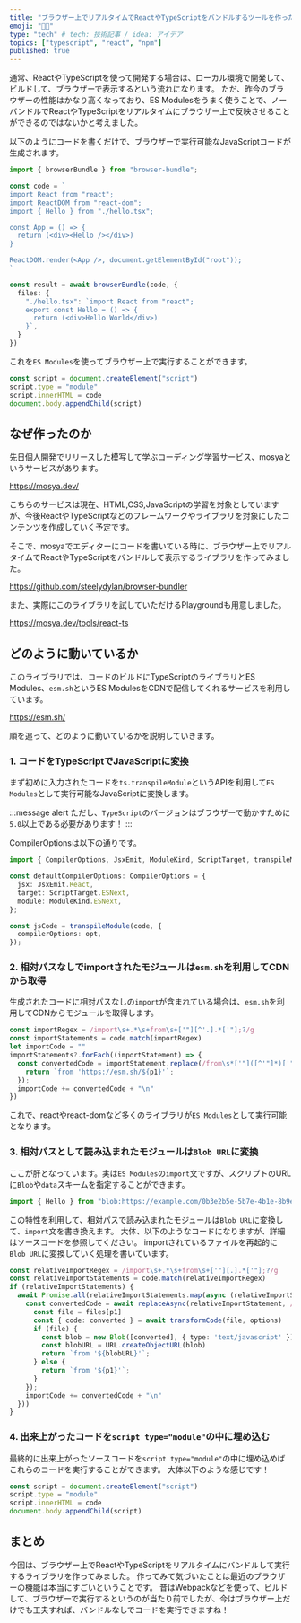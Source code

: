 ```yaml
---
title: "ブラウザー上でリアルタイムでReactやTypeScriptをバンドルするツールを作った"
emoji: "👨‍💻"
type: "tech" # tech: 技術記事 / idea: アイデア
topics: ["typescript", "react", "npm"]
published: true
---
```


通常、ReactやTypeScriptを使って開発する場合は、ローカル環境で開発して、ビルドして、ブラウザーで表示するという流れになります。
ただ、昨今のブラウザーの性能はかなり高くなっており、ES Modulesをうまく使うことで、ノーバンドルでReactやTypeScriptをリアルタイムにブラウザー上で反映させることができるのではないかと考えました。

以下のようにコードを書くだけで、ブラウザーで実行可能なJavaScriptコードが生成されます。

```ts
import { browserBundle } from "browser-bundle";

const code = `
import React from "react";
import ReactDOM from "react-dom";
import { Hello } from "./hello.tsx";

const App = () => {
  return (<div><Hello /></div>)
}

ReactDOM.render(<App />, document.getElementById("root"));
`

const result = await browserBundle(code, {
  files: {
    "./hello.tsx": `import React from "react";
    export const Hello = () => {
      return (<div>Hello World</div>)
    }`,
  }
})
```

これを`ES Modules`を使ってブラウザー上で実行することができます。


```ts
const script = document.createElement("script")
script.type = "module"
script.innerHTML = code
document.body.appendChild(script)
```

## なぜ作ったのか

先日個人開発でリリースした模写して学ぶコーディング学習サービス、mosyaというサービスがあります。

https://mosya.dev/

こちらのサービスは現在、HTML,CSS,JavaScriptの学習を対象としていますが、今後ReactやTypeScriptなどのフレームワークやライブラリを対象にしたコンテンツを作成していく予定です。

そこで、mosyaでエディターにコードを書いている時に、ブラウザー上でリアルタイムでReactやTypeScriptをバンドルして表示するライブラリを作ってみました。

https://github.com/steelydylan/browser-bundler

また、実際にこのライブラリを試していただけるPlaygroundも用意しました。

https://mosya.dev/tools/react-ts

## どのように動いているか

このライブラリでは、コードのビルドにTypeScriptのライブラリとES Modules、`esm.sh`というES ModulesをCDNで配信してくれるサービスを利用しています。

https://esm.sh/

順を追って、どのように動いているかを説明していきます。

### 1. コードをTypeScriptでJavaScriptに変換

まず初めに入力されたコードを`ts.transpileModule`というAPIを利用して`ES Modules`として実行可能なJavaScriptに変換します。

:::message alert
ただし、`TypeScript`のバージョンはブラウザーで動かすために`5.0`以上である必要があります！
:::

CompilerOptionsは以下の通りです。

```ts
import { CompilerOptions, JsxEmit, ModuleKind, ScriptTarget, transpileModule } from 'typescript';

const defaultCompilerOptions: CompilerOptions = {
  jsx: JsxEmit.React,
  target: ScriptTarget.ESNext,
  module: ModuleKind.ESNext,
};

const jsCode = transpileModule(code, {
  compilerOptions: opt,
});
```

### 2. 相対パスなしでimportされたモジュールは`esm.sh`を利用してCDNから取得

生成されたコードに相対パスなしの`import`が含まれている場合は、`esm.sh`を利用してCDNからモジュールを取得します。

```ts
const importRegex = /import\s+.*\s+from\s+['"][^'.].*['"];?/g
const importStatements = code.match(importRegex)
let importCode = ""
importStatements?.forEach((importStatement) => {
  const convertedCode = importStatement.replace(/from\s*['"]([^'"]*)['"]/g, function(_match, p1) {
    return `from 'https://esm.sh/${p1}'`;
  });
  importCode += convertedCode + "\n"
})
```

これで、reactやreact-domなど多くのライブラリが`ES Modules`として実行可能となります。

### 3. 相対パスとして読み込まれたモジュールは`Blob URL`に変換

ここが肝となっています。実は`ES Modules`の`import`文ですが、スクリプトのURLに`Blob`や`data`スキームを指定することができます。

```ts
import { Hello } from "blob:https://example.com/0b3e2b5e-5b7e-4b1e-8b9e-9e0e2b5e7e4b"
```

この特性を利用して、相対パスで読み込まれたモジュールは`Blob URL`に変換して、`import`文を書き換えます。
大体、以下のようなコードになりますが、詳細はソースコードを参照してください。
importされているファイルを再起的に`Blob URL`に変換していく処理を書いています。

```ts
const relativeImportRegex = /import\s+.*\s+from\s+['"][.].*['"];?/g
const relativeImportStatements = code.match(relativeImportRegex)
if (relativeImportStatements) {
  await Promise.all(relativeImportStatements.map(async (relativeImportStatement) => {
    const convertedCode = await replaceAsync(relativeImportStatement, /from\s*['"]([^'"]*)['"]/g, async (_match, p1) => {
      const file = files[p1]
      const { code: converted } = await transformCode(file, options)
      if (file) {
        const blob = new Blob([converted], { type: 'text/javascript' })
        const blobURL = URL.createObjectURL(blob)
        return `from '${blobURL}'`;
      } else {
        return `from '${p1}'`;
      }
    });
    importCode += convertedCode + "\n"
  }))
}
```

### 4. 出来上がったコードを`script type="module"`の中に埋め込む

最終的に出来上がったソースコードを`script type="module"`の中に埋め込めばこれらのコードを実行することができます。
大体以下のような感じです！

```ts
const script = document.createElement("script")
script.type = "module"
script.innerHTML = code
document.body.appendChild(script)
```

## まとめ

今回は、ブラウザー上でReactやTypeScriptをリアルタイムにバンドルして実行するライブラリを作ってみました。
作ってみて気づいたことは最近のブラウザーの機能は本当にすごいということです。
昔はWebpackなどを使って、ビルドして、ブラウザーで実行するというのが当たり前でしたが、今はブラウザー上だけでも工夫すれば、バンドルなしでコードを実行できますね！